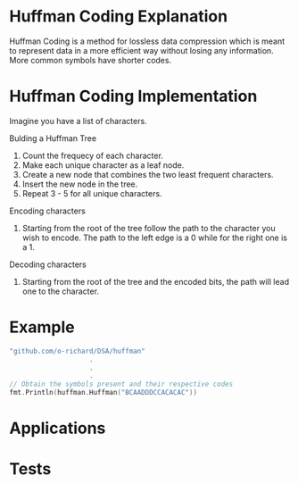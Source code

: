 # Huffman Coding Explanation

Huffman Coding is a method for lossless data compression which is meant to represent data in a more efficient way without losing any information. More common symbols have shorter codes.

# Huffman Coding Implementation

Imagine you have a list of characters.

Bulding a Huffman Tree
1. Count the frequecy of each character.
2. Make each unique character as a leaf node.
3. Create a new node that combines the two least frequent characters.
4. Insert the new node in the tree.
5. Repeat 3 - 5 for all unique characters.

Encoding characters
1. Starting from the root of the tree follow the path to the character you wish to encode. The path to the  left edge is a 0 while for the right one is a 1.

Decoding characters
1. Starting from the root of the tree and the encoded bits, the path will lead one to the character.

# Example

```go
"github.com/o-richard/DSA/huffman"
                    .
                    .
                    .
// Obtain the symbols present and their respective codes
fmt.Println(huffman.Huffman("BCAADDDCCACACAC"))
```

# Applications



# Tests